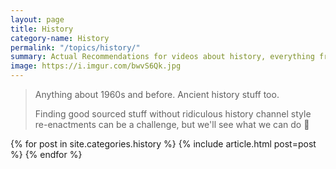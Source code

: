 ```yaml
---
layout: page
title: History
category-name: History
permalink: "/topics/history/"
summary: Actual Recommendations for videos about history, everything from the 60s back to the ancient world
image: https://i.imgur.com/bwvS6Qk.jpg
---
```


> Anything about 1960s and before. Ancient history stuff too.
>
> Finding good sourced stuff without ridiculous history channel style re-enactments can be a challenge, but we'll see what we can do 📜

{% for post in site.categories.history %}
  {% include article.html post=post %}
{% endfor %}
